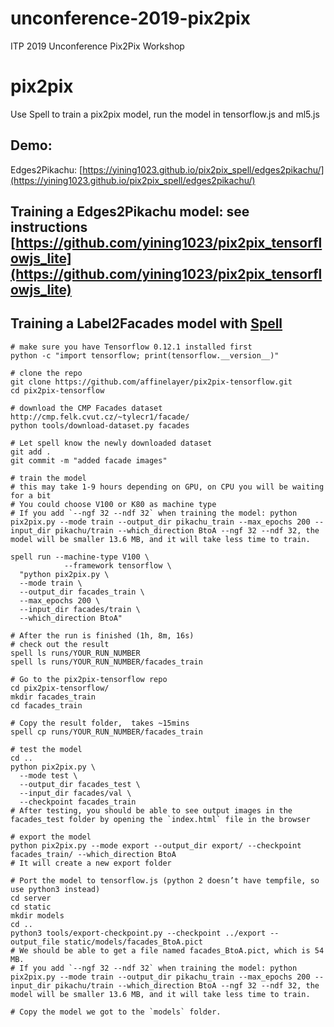 # unconference-2019-pix2pix
ITP 2019 Unconference Pix2Pix Workshop


# pix2pix
Use Spell to train a pix2pix model, run the model in tensorflow.js and ml5.js

## Demo:
Edges2Pikachu: [https://yining1023.github.io/pix2pix_spell/edges2pikachu/](https://yining1023.github.io/pix2pix_spell/edges2pikachu/)

## Training a Edges2Pikachu model: see instructions [https://github.com/yining1023/pix2pix_tensorflowjs_lite](https://github.com/yining1023/pix2pix_tensorflowjs_lite)

## Training a Label2Facades model with [Spell](http://spell.run)

```
# make sure you have Tensorflow 0.12.1 installed first
python -c "import tensorflow; print(tensorflow.__version__)"

# clone the repo
git clone https://github.com/affinelayer/pix2pix-tensorflow.git
cd pix2pix-tensorflow

# download the CMP Facades dataset http://cmp.felk.cvut.cz/~tylecr1/facade/
python tools/download-dataset.py facades

# Let spell know the newly downloaded dataset
git add .
git commit -m "added facade images"

# train the model
# this may take 1-9 hours depending on GPU, on CPU you will be waiting for a bit
# You could choose V100 or K80 as machine type
# If you add `--ngf 32 --ndf 32` when training the model: python pix2pix.py --mode train --output_dir pikachu_train --max_epochs 200 --input_dir pikachu/train --which_direction BtoA --ngf 32 --ndf 32, the model will be smaller 13.6 MB, and it will take less time to train.

spell run --machine-type V100 \
            --framework tensorflow \
  "python pix2pix.py \
  --mode train \
  --output_dir facades_train \
  --max_epochs 200 \
  --input_dir facades/train \
  --which_direction BtoA"

# After the run is finished (1h, 8m, 16s)
# check out the result 
spell ls runs/YOUR_RUN_NUMBER
spell ls runs/YOUR_RUN_NUMBER/facades_train

# Go to the pix2pix-tensorflow repo
cd pix2pix-tensorflow/
mkdir facades_train
cd facades_train

# Copy the result folder,  takes ~15mins
spell cp runs/YOUR_RUN_NUMBER/facades_train

# test the model
cd ..
python pix2pix.py \
  --mode test \
  --output_dir facades_test \
  --input_dir facades/val \
  --checkpoint facades_train
# After testing, you should be able to see output images in the facades_test folder by opening the `index.html` file in the browser

# export the model
python pix2pix.py --mode export --output_dir export/ --checkpoint facades_train/ --which_direction BtoA
# It will create a new export folder

# Port the model to tensorflow.js (python 2 doesn’t have tempfile, so use python3 instead)
cd server
cd static
mkdir models
cd ..
python3 tools/export-checkpoint.py --checkpoint ../export --output_file static/models/facades_BtoA.pict
# We should be able to get a file named facades_BtoA.pict, which is 54 MB.
# If you add `--ngf 32 --ndf 32` when training the model: python pix2pix.py --mode train --output_dir pikachu_train --max_epochs 200 --input_dir pikachu/train --which_direction BtoA --ngf 32 --ndf 32, the model will be smaller 13.6 MB, and it will take less time to train.

# Copy the model we got to the `models` folder.

```

